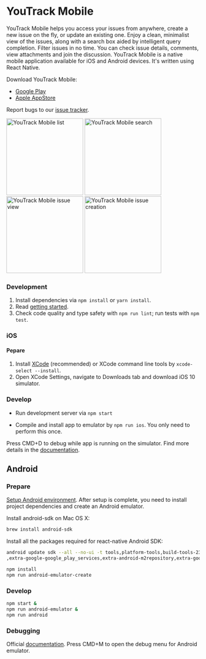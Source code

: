 
# YouTrack Mobile

YouTrack Mobile helps you access your issues from anywhere, create a new issue on the fly, or update an existing one.
Enjoy a clean, minimalist view of the issues, along with a  search box aided by intelligent query completion. Filter issues in no time.
You can check issue details, comments, view attachments and join the discussion.
YouTrack Mobile is a native mobile application available for iOS and Android devices. It's written using React Native.

 Download YouTrack Mobile:
* [Google Play](https://play.google.com/store/apps/details?id=com.jetbrains.youtrack.mobile.app)
* [Apple AppStore](https://itunes.apple.com/us/app/youtrack/id1028024655?ls=1&mt=8)

 Report bugs to our [issue tracker](https://youtrack.jetbrains.com/newissue?project=YTM&clearDraft=true).

<img src="https://drive.google.com/uc?export=&id=0B6BBCd1L_wXaZnlSaUphb0t6bVk" alt="YouTrack Mobile list" width="200">
<img src="https://drive.google.com/uc?export=&id=0B6BBCd1L_wXaZkdpQURabEY1SEk" alt="YouTrack Mobile search" width="200">
<img src="https://drive.google.com/uc?export=&id=0B6BBCd1L_wXaM3M5MzBXVExRUFU" alt="YouTrack Mobile issue view" width="200">
<img src="https://drive.google.com/uc?export=&id=0B6BBCd1L_wXadk8zMUVtWXZiWFU" alt="YouTrack Mobile issue creation" width="200">

### Development

1. Install dependencies via `npm install` or `yarn install`.
2. Read [getting started](https://facebook.github.io/react-native/docs/getting-started.html).
3. Check code quality and type safety with `npm run lint`; run tests with `npm test`.

### iOS

#### Pepare

1. Install [XCode](https://developer.apple.com/xcode/download/) (recommended) or XCode command line tools by `xcode-select --install`.
2. Open XCode Settings, navigate to Downloads tab and download iOS 10 simulator.

### Develop

* Run development server via `npm start`

* Compile and install app to emulator by `npm run ios`. You only need to perform this once.

Press CMD+D to debug while app is running on the simulator. Find more details in the [documentation](https://facebook.github.io/react-native/docs/debugging.html).

## Android

### Prepare
[Setup Android environment](https://facebook.github.io/react-native/docs/android-setup.html).
After setup is complete, you need to install project dependencies and create an Android emulator.

Install android-sdk on Mac OS X:
```sh
brew install android-sdk
```

Install all the packages required for react-native Android SDK:
```sh
android update sdk --all --no-ui -t tools,platform-tools,build-tools-23.0.1,android-23\
,extra-google-google_play_services,extra-android-m2repository,extra-google-m2repository,extra-android-support
```

```sh
npm install
npm run android-emulator-create
```


### Develop

```sh
npm start &
npm run android-emulator &
npm run android
```

### Debugging

Official [documentation](https://facebook.github.io/react-native/docs/debugging.html). Press CMD+M to open the debug menu for Android emulator.
